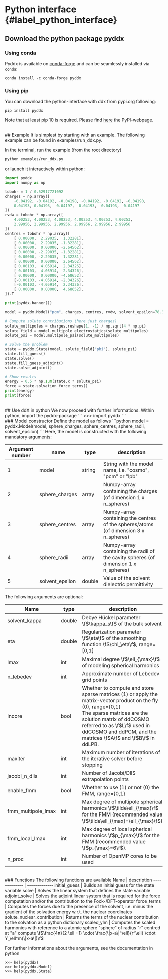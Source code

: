 # Python interface  {#label_python_interface}

## Download the python package pyddx
### Using conda
Pyddx is available on [conda-forge](https://anaconda.org/conda-forge/pyddx)
and can be seamlessly installed via `conda`:
```
conda install -c conda-forge pyddx
```

### Using pip
You can download the python-interface with ddx from pypi.org following:
```
pip install pyddx
```
Note that at least pip 10 is required.
Please find [here](https://pypi.org/project/pyddx/) the PyPI-webpage.


<br />
## Example
It is simplest by starting with an example. 
The following example can be found in examples/run_ddx.py. 

In the terminal, run the example (from the root directory)
```
python examples/run_ddx.py
```

or launch it interactively within python:
```python
import pyddx
import numpy as np

tobohr = 1 / 0.52917721092
charges = np.array([
    -0.04192, -0.04192, -0.04198, -0.04192, -0.04192, -0.04198,
    0.04193, 0.04193,  0.04197,  0.04193,  0.04193,  0.04197
])
rvdw = tobohr * np.array([
    4.00253, 4.00253, 4.00253, 4.00253, 4.00253, 4.00253,
    2.99956, 2.99956, 2.99956, 2.99956, 2.99956, 2.99956
])
centres = tobohr * np.array([
    [ 0.00000,  2.29035,  1.32281],
    [ 0.00000,  2.29035, -1.32281],
    [ 0.00000,  0.00000, -2.64562],
    [ 0.00000, -2.29035, -1.32281],
    [ 0.00000, -2.29035,  1.32281],
    [ 0.00000,  0.00000,  2.64562],
    [ 0.00103,  4.05914,  2.34326],
    [ 0.00103,  4.05914, -2.34326],
    [ 0.00000,  0.00000, -4.68652],
    [-0.00103, -4.05914, -2.34326],
    [-0.00103, -4.05914,  2.34326],
    [ 0.00000,  0.00000,  4.68652],
]).T

print(pyddx.banner())

model = pyddx.Model("pcm", charges, centres, rvdw, solvent_epsilon=78.3553)

# Compute solute contributions (here just charges)
solute_multipoles = charges.reshape(1, -1) / np.sqrt(4 * np.pi)
solute_field = model.multipole_electrostatics(solute_multipoles)
solute_psi = model.multipole_psi(solute_multipoles)

# Solve the problem
state = pyddx.State(model, solute_field["phi"], solute_psi)
state.fill_guess()
state.solve()
state.fill_guess_adjoint()
state.solve_adjoint()

# Show results
energy = 0.5 * np.sum(state.x * solute_psi)
force = state.solvation_force_terms()
print(energy)
print(force)
```

<br />
## Use ddX in python
We now proceed with further informations.
Within python, import the pyddx-package
```
>>> import pyddx
```

<br />
### Model constructor
Define the model as follows
```python
model = pyddx.Model(model, sphere_charges, sphere_centres, sphere_radii, solvent_epsilon)
```
Here, the model is constructed with the following mandatory arguments:

Argument number | name | type        | description   
------------- | ------------- | -------------- | -------------- 
1  | model | string | String with the model name, i.e. "cosmo", "pcm" or "lpb"
2  | sphere_charges | array  | Numpy-array containing the charges (of dimension 1 x n_spheres)
3  | sphere_centres | array  | Numpy-array  containing the centres of the spheres/atoms (of dimension 3 x n_spheres)
4  | sphere_radii | array  | Numpy-array  containing the radii of the cavity spheres (of dimension 1 x n_spheres)
5  | solvent_epsilon | double | Value of the solvent dielectric permittivity

The following arguments are optional:

Name | type        | description   
------------- | ------------- | -------------- 
solvent_kappa  | double | Debye Hückel parameter \f$\kappa_s\f$ of the bulk solvent
eta  | double  | Regularization parameter \f$\eta\f$ of the smoothing function \f$\chi_\eta\f$, range=[0,1]
lmax  | int  | Maximal degree \f$\ell_{\max}\f$ of modeling spherical harmonics
n_lebedev  | int  | Approximate number of Lebedev grid points
incore | bool | Whether to compute and store sparse matrices (1) or apply the matrix-vector product on the fly (0), range={0,1} <br /> The sparse matrices are the solution matrix of ddCOSMO referred to as \f$L\f$ used in ddCOSMO and ddPCM, and the matrices \f$A\f$ and \f$B\f$ in ddLPB.
maxiter  | int  | Maximum number of iterations of the iterative solver before stopping
jacobi_n_diis | int | Number of Jacobi/DIIS extrapolation points
enable_fmm | bool | Whether to use (1) or not (0) the FMM, range={0,1} 
fmm_multipole_lmax | int | Max degree of multipole spherical harmonics \f$\tilde\ell_{\max}\f$ for the FMM (recommended value \f$\tilde\ell_{\max}=\ell_{\max}\f$). 
fmm_local_lmax | int | Max degree of local spherical harmonics \f$p_{\max}\f$ for the FMM (recommended value \f$p_{\max}=6\f$). 
n_proc | int | Number of OpenMP cores to be used

<br />
### Functions
The following functions are available 
Name | description   
------------- | ------------- 
initial_guess | Builds an initial guess for the state variable
solve         | Solves the linear system that defines the state variable
adjoint_solve | Solves the adjoint linear system that is required for the force computation and/or the contribution to the Fock-/DFT-operator
force_terms   | Computes the forces due to the presence of the solvent, i.e. minus the gradient of the solvation energy w.r.t. the nuclear coordinates
solute_nuclear_contribution | Returns the terms of the nuclear contribution to the solvation as a python dictionary
scaled_ylm    | Computes the scaled harmonics with reference to a atomic sphere "sphere" of radius "r" centred at "a" compute \f$\frac{4π}{2 \ell +1} \cdot \frac{\|x-a\|^\ell}{r^\ell} \cdot Y_\ell^m(\|x-a\|)\f$

For further informations about the arguments, see the documentation in python 
```
>>> help(pyddx)
>>> help(pyddx.Model)
>>> help(pyddx.State)
```


